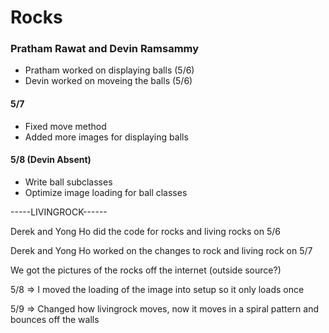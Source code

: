 # Rocks


### Pratham Rawat and Devin Ramsammy
- Pratham worked on displaying balls (5/6)
- Devin worked on moveing the balls (5/6)
#### 5/7
- Fixed move method
- Added more images for displaying balls
#### 5/8 (Devin Absent)
- Write ball subclasses
- Optimize image loading for ball classes

-----LIVINGROCK------

Derek and Yong Ho did the code for rocks and living rocks on 5/6

Derek and Yong Ho worked on the changes to rock and living rock on 5/7

We got the pictures of the rocks off the internet (outside source?)

5/8 => I moved the loading of the image into setup so it only loads once

5/9 => Changed how livingrock moves, now it moves in a spiral pattern and bounces off the walls 
